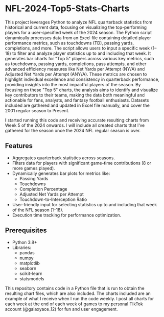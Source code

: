 # NFL-2024-Top5-Stats-Charts
This project leverages Python to analyze NFL quarterback statistics from historical and current data, focusing on visualizing the top-performing players for a user-specified week of the 2024 season. The Python script dynamically processes data from an Excel file containing detailed player performance metrics, such as touchdowns (TD), passing yards, completions, and more.
The script allows users to input a specific week (1–18) to filter and analyze player statistics up to and including that week. It generates bar charts for "Top 5" players across various key metrics, such as touchdowns, passing yards, completions, pass attempts, and other advanced efficiency measures like Net Yards per Attempt (NY/A) and Adjusted Net Yards per Attempt (ANY/A).
These metrics are chosen to highlight individual excellence and consistency in quarterback performance, providing insights into the most impactful players of the season. By focusing on these "Top 5" charts, the analysis aims to identify and visualize key contributors to their teams, making the data both meaningful and actionable for fans, analysts, and fantasy football enthusiasts.
Datasets included are gathered and updated in Excel file manually, and cover the 2001 regular season to Present.

I started running this code and receiving accurate resulting charts from Week 5 of the 2024 onwards. I will include all created charts that I've gathered for the season once the 2024 NFL regular season is over.

## Features
- Aggregates quarterback statistics across seasons.
- Filters data for players with significant game-time contributions (8 or more games played).
- Dynamically generates bar plots for metrics like:
  - Passing Yards
  - Touchdowns
  - Completion Percentage
  - Adjusted Net Yards per Attempt
  - Touchdown-to-Interception Ratio
- User-friendly input for selecting statistics up to and including that week of the NFL season (1–18).
- Execution time tracking for performance optimization.

## Prerequisites
- Python 3.8+
- Libraries:
  - pandas
  - numpy
  - matplotlib
  - seaborn
  - scikit-learn
  - statsmodels

This repository contains code in a Python file that is run to obtain the resulting chart files, which are also included. 
The charts included are an example of what I receive when I run the code weekly.
I post all charts for each week at the end of each week of games to my personal TIkTok account (@galaxyace_12) for fun and user engagement.
